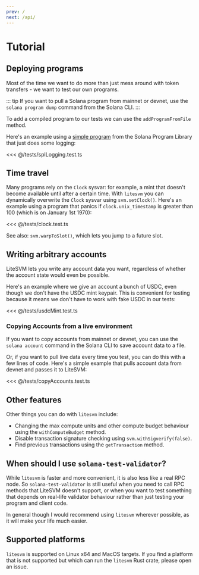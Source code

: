 ```yaml
---
prev: /
next: /api/
---
```

# Tutorial

## Deploying programs

Most of the time we want to do more than just mess around with token transfers - 
we want to test our own programs.

::: tip
If you want to pull a Solana program from mainnet or devnet, use the `solana program dump` command from the Solana CLI.
:::

To add a compiled program to our tests we can use the `addProgramFromFile` method.

Here's an example using a [simple program](https://github.com/solana-labs/solana-program-library/tree/bd216c8103cd8eb9f5f32e742973e7afb52f3b81/examples/rust/logging)
from the Solana Program Library that just does some logging:

<<< @/tests/splLogging.test.ts

## Time travel

Many programs rely on the `Clock` sysvar: for example, a mint that doesn't become available until after
a certain time. With `litesvm` you can dynamically overwrite the `Clock` sysvar using `svm.setClock()`.
Here's an example using a program that panics if `clock.unix_timestamp` is greater than 100
(which is on January 1st 1970):

<<< @/tests/clock.test.ts

See also: `svm.warpToSlot()`, which lets you jump to a future slot.

## Writing arbitrary accounts

LiteSVM lets you write any account data you want, regardless of
whether the account state would even be possible.

Here's an example where we give an account a bunch of USDC,
even though we don't have the USDC mint keypair. This is
convenient for testing because it means we don't have to
work with fake USDC in our tests:

<<< @/tests/usdcMint.test.ts

### Copying Accounts from a live environment

If you want to copy accounts from mainnet or devnet, you can use the `solana account` command in the Solana CLI to save account data to a file.

Or, if you want to pull live data every time you test, you can do this with a few lines of code. Here's a simple example that pulls account data from devnet
and passes it to LiteSVM:

<<< @/tests/copyAccounts.test.ts

## Other features

Other things you can do with `litesvm` include:

* Changing the max compute units and other compute budget behaviour using the `withComputeBudget` method.
* Disable transaction signature checking using `svm.withSigverify(false)`.
* Find previous transactions using the `getTransaction` method.

## When should I use `solana-test-validator`?

While `litesvm` is faster and more convenient, it is also less like a real RPC node.
So `solana-test-validator` is still useful when you need to call RPC methods that LiteSVM
doesn't support, or when you want to test something that depends on real-life validator behaviour
rather than just testing your program and client code.

In general though I would recommend using `litesvm` wherever possible, as it will make your life
much easier.

## Supported platforms

`litesvm` is supported on Linux x64 and MacOS targets. If you find a platform that is not supported
but which can run the `litesvm` Rust crate, please open an issue.

